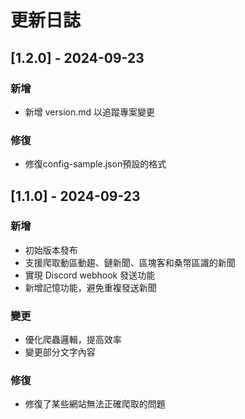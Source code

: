 # 更新日誌

## [1.2.0] - 2024-09-23

### 新增
- 新增 version.md 以追蹤專案變更

### 修復
- 修復config-sample.json預設的格式

## [1.1.0] - 2024-09-23

### 新增
- 初始版本發布
- 支援爬取動區動趨、鏈新聞、區塊客和桑幣區識的新聞
- 實現 Discord webhook 發送功能
- 新增記憶功能，避免重複發送新聞

### 變更
- 優化爬蟲邏輯，提高效率
- 變更部分文字內容

### 修復
- 修復了某些網站無法正確爬取的問題
